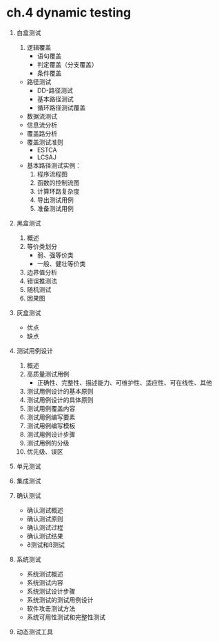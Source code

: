 # ch.4 dynamic testing

1. 白盒测试

	1. 逻辑覆盖
		* 语句覆盖
		* 判定覆盖（分支覆盖）
		* 条件覆盖
	* 路径测试
		* DD-路径测试
		* 基本路径测试
		* 循环路径测试覆盖
	* 数据流测试
	* 信息流分析
	* 覆盖路分析
	* 覆盖测试准则
		* ESTCA
		* LCSAJ
	* 基本路径测试实例：
		1. 程序流程图
		2. 函数的控制流图
		3. 计算环路复杂度
		4. 导出测试用例
		5. 准备测试用例
2. 黑盒测试

	1. 概述
	2. 等价类划分
		* 弱、强等价类
		* 一般、健壮等价类
	3. 边界值分析
	4. 错误推测法
	5. 随机测试
	6. 因果图
3. 灰盒测试

	* 优点
	* 缺点
4. 测试用例设计
	1. 概述
	2. 高质量测试用例
		* 正确性、完整性、描述能力、可维护性、适应性、可在线性、其他
	3. 测试用例设计的基本原则
	4. 测试用例设计的具体原则
	5. 测试用例覆盖内容
	6. 测试用例编写要素
	7. 测试用例编写模板
	8. 测试用例设计步骤
	9. 测试用例的分级
	10. 优先级、误区
5. 单元测试
6. 集成测试
7. 确认测试
	* 确认测试概述	* 确认测试原则
	* 确认测试过程	* 确认测试结果	* ∂测试和ß测试
8. 系统测试
	* 系统测试概述	* 系统测试内容	* 系统测试设计步骤	* 系统测试的测试用例设计	* 软件攻击测试方法	* 系统可用性测试和完整性测试
9. 动态测试工具
